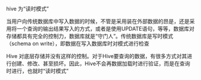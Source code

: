 hive 为“读时模式”

当用户向传统数据库中写入数据的时候，不管是采用装在外部数据的昂是，还是采用将一个查询的输出结果写入的方式，或者是使用UPDATE语句，等等，数据库对存储都具有完全的控制力，数据库就是“守门人”。传统数据库是写时模式（schema on write），即数据在写入数据库时对模式进行检查

Hive 对底层存储并没有这样的控制。对于Hive要查询的数据，有很多方式对其进行创建、修改、甚至损坏。因此，Hive不会再数据加载时进行验证，而是在查询时进行，也就时“读时模式”